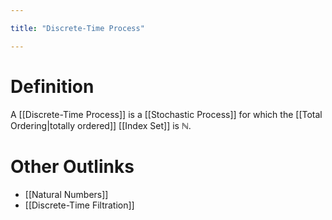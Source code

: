 ```yaml
---

title: "Discrete-Time Process"

---
```

# Definition
A [[Discrete-Time Process]] is a [[Stochastic Process]] for which the [[Total Ordering|totally ordered]] [[Index Set]] is $\mathbb{N}$.

# Other Outlinks
- [[Natural Numbers]]
- [[Discrete-Time Filtration]]